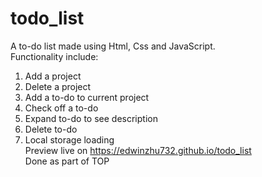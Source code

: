 # todo_list

A to-do list made using Html, Css and JavaScript.  
Functionality include:  
1. Add a project  
2. Delete a project  
3. Add a to-do to current project  
4. Check off a to-do  
5. Expand to-do to see description  
6. Delete to-do  
7. Local storage loading  
Preview live on https://edwinzhu732.github.io/todo_list  
Done as part of TOP  
